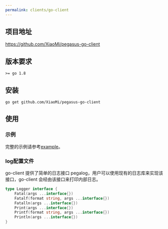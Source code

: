 ```yaml
---
permalink: clients/go-client
---
```


## 项目地址

<https://github.com/XiaoMi/pegasus-go-client>

## 版本要求

```
>= go 1.8
```

## 安装

```
go get github.com/XiaoMi/pegasus-go-client
```

## 使用

### 示例

完整的示例请参考[example](https://github.com/XiaoMi/pegasus-go-client/tree/master/example)。

### log配置文件

go-client 提供了简单的日志接口 pegalog，用户可以使用现有的日志库来实现该接口，go-client 会经由该接口来打印内部日志。

```go
type Logger interface {
    Fatal(args ...interface{})
    Fatalf(format string, args ...interface{})
    Fatalln(args ...interface{})
    Print(args ...interface{})
    Printf(format string, args ...interface{})
    Println(args ...interface{})
}
```
